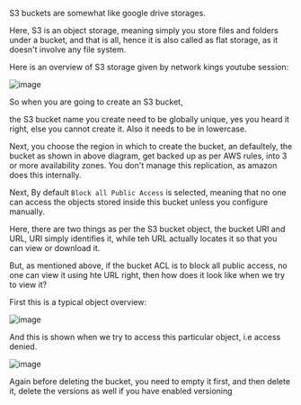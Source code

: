 S3 buckets are somewhat like google drive storages.

Here, S3 is an object storage, meaning simply you store files and folders under a bucket, and that is all, hence it is also called as flat storage, as it doesn't involve any file system.

Here is an overview of S3 storage given by network kings youtube session:


![image](https://github.com/VaradBelwalkar/helpful-tutorials/assets/86964576/bdecdc6c-c89f-4ae9-852f-5f38cd465271)



So when you are going to create an S3 bucket, 

the S3 bucket name you create need to be globally unique, yes you heard it right, else you cannot create it. Also it needs to be in lowercase.

Next, you choose the region in which to create the bucket, an defaultely, the bucket as shown in above diagram, get backed up as per AWS rules, into 3 or more availability zones.
You don't manage this replication, as amazon does this internally.

Next, By default `Block all Public Access` is selected, meaning that no one can access the objects stored inside this bucket unless you configure manually.

Here, there are two things as per the S3 bucket object, the bucket URI and URL, URI simply identifies it, while teh URL actually locates it so that you can view or download it.

But, as mentioned above, if the bucket ACL is to block all public access, no one can view it using hte URL right, then how does it look like when we try to view it?

First this is a typical object overview:

![image](https://github.com/VaradBelwalkar/helpful-tutorials/assets/86964576/37dfc887-3698-4c8c-aca5-14c1dd6c795c)

And this is shown when we try to access this particular object, i.e access denied.

![image](https://github.com/VaradBelwalkar/helpful-tutorials/assets/86964576/94b51d41-771f-4710-a303-75b04dbccf67)


Again before deleting the bucket, you need to empty it first, and then delete it, delete the versions as well if you have enabled versioning














